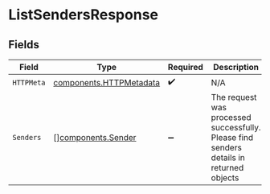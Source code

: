 # ListSendersResponse


## Fields

| Field                                                                                   | Type                                                                                    | Required                                                                                | Description                                                                             |
| --------------------------------------------------------------------------------------- | --------------------------------------------------------------------------------------- | --------------------------------------------------------------------------------------- | --------------------------------------------------------------------------------------- |
| `HTTPMeta`                                                                              | [components.HTTPMetadata](../../models/components/httpmetadata.md)                      | :heavy_check_mark:                                                                      | N/A                                                                                     |
| `Senders`                                                                               | [][components.Sender](../../models/components/sender.md)                                | :heavy_minus_sign:                                                                      | The request was processed successfully. Please find senders details in returned objects |